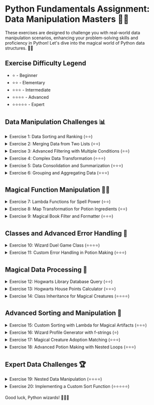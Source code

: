 # Python Fundamentals Assignment: Data Manipulation Masters 🧙‍♂️

These exercises are designed to challenge you with real-world data manipulation scenarios, enhancing your problem-solving skills and proficiency in Python! Let's dive into the magical world of Python data structures. 🐍✨

## Exercise Difficulty Legend

- ⭐ - Beginner
- ⭐⭐ - Elementary
- ⭐⭐⭐ - Intermediate
- ⭐⭐⭐⭐ - Advanced
- ⭐⭐⭐⭐⭐ - Expert

## Data Manipulation Challenges 📊

<details>
<summary>Exercise 1: Data Sorting and Ranking (⭐⭐)</summary>

### 🏆 Objective

Sort a complex data structure and add a ranking key based on a specific criterion.

```python
# Setup Code
students = [
    {"name": "Alice", "grade": 88},
    {"name": "Bob", "grade": 75},
    {"name": "Charlie", "grade": 93}
]
# Expected Task: Sort the list of dictionaries by grade in descending order and add a "rank" key to each dictionary based on the sorting.

# Your solution here:
# sorted_students = ...
students = [
    {"name": "Alice", "grade": 88},
    {"name": "Bob", "grade": 75},
    {"name": "Charlie", "grade": 93}
]

def sort_and_rank(students):
    sorted_students =  sorted(students, key=lambda x:x["grade"], reverse=True)

    for i, student in enumerate(sorted_students):
        student["rank"] = i + 1

    return sorted_students

sorted_students = list(sort_and_rank(students))
print(sorted_students)

# Expected Output
# print(sorted_students)
```

### Expected Output

```
[
    {"name": "Charlie", "grade": 93, "rank": 1},
    {"name": "Alice", "grade": 88, "rank": 2},
    {"name": "Bob", "grade": 75, "rank": 3}
]
```

</details>

<details>
<summary>Exercise 2: Merging Data from Two Lists (⭐⭐)</summary>

### 🔄 Objective

Merge data from two lists of dictionaries based on a common key.

```python
# Setup Code
employees = [{"id": 1, "name": "Alice"}, {"id": 2, "name": "Bob"}]
salaries = [{"id": 1, "salary": 50000}, {"id": 2, "salary": 60000}]
# Expected Task: Merge these lists into a single list of dictionaries by matching the "id" field, including all keys.

# Your solution here:
# merged_data = ...

# Expected Output
# print(merged_data)
```

### Expected Output

```
[
    {"id": 1, "name": "Alice", "salary": 50000},
    {"id": 2, "name": "Bob", "salary": 60000}
]
```

</details>

<details>
<summary>Exercise 3: Advanced Filtering with Multiple Conditions (⭐⭐)</summary>

### 🔍 Objective

Apply multiple filtering criteria to a list of dictionaries.

```python
# Setup Code
products = [
    {"id": 1, "category": "Electronics", "price": 850},
    {"id": 2, "category": "Furniture", "price": 1200},
    {"id": 3, "category": "Electronics", "price": 400}
]
# Expected Task: Filter the list to include only products in the "Electronics" category with a price less than 500.

# Your solution here:
# filtered_products = ...

# Expected Output
# print(filtered_products)
```

### Expected Output

```
[
    {"id": 3, "category": "Electronics", "price": 400}
]
```

</details>

<details>
<summary>Exercise 4: Complex Data Transformation (⭐⭐⭐)</summary>

### 🔄 Objective

Transform a list of dictionaries into a new structure.

```python
# Setup Code
orders = [
    {"order_id": 1, "items": [{"product": "A", "quantity": 2}, {"product": "B", "quantity": 3}]},
    {"order_id": 2, "items": [{"product": "A", "quantity": 1}, {"product": "C", "quantity": 1}]}
]
# Expected Task: Transform this list into a dictionary where keys are product names and values are total quantities ordered across all orders.

# Your solution here:
# product_quantities = ...

# Expected Output
# print(product_quantities)
```

### Expected Output

```
{
    "A": 3,
    "B": 3,
    "C": 1
}
```

</details>

<details>
<summary>Exercise 5: Data Consolidation and Summarization (⭐⭐⭐)</summary>

### 📊 Objective

Consolidate and summarize data from a list of dictionaries.

```python
# Setup Code
transactions = [
    {"date": "2021-01-01", "amount": 100, "category": "Food"},
    {"date": "2021-01-01", "amount": 200, "category": "Transport"},
    {"date": "2021-01-02", "amount": 150, "category": "Food"}
]
# Expected Task: Summarize the total amount spent per category.

# Your solution here:
# category_totals = ...

# Expected Output
# print(category_totals)
```

### Expected Output

```
{
    "Food": 250,
    "Transport": 200
}
```

</details>

<details>
<summary>Exercise 6: Grouping and Aggregating Data (⭐⭐⭐)</summary>

### 📈 Objective

Group data by a specific key and perform aggregation.

```python
# Setup Code
sales = [
    {"salesperson": "Alice", "amount": 200},
    {"salesperson": "Bob", "amount": 150},
    {"salesperson": "Alice", "amount": 100}
]
# Expected Task: Group sales by salesperson and calculate the total sales amount for each.

# Your solution here:
# sales_by_person = ...

# Expected Output
# print(sales_by_person)
```

### Expected Output

```
{
    "Alice": 300,
    "Bob": 150
}
```

</details>

## Magical Function Manipulation 🧙‍♂️

<details>
<summary>Exercise 7: Lambda Functions for Spell Power (⭐⭐)</summary>

### ✨ Objective

Use a lambda function to sort a list of spells by their power level.

```python
# Setup Code
spells = [("Lumos", 5), ("Obliviate", 10), ("Expelliarmus", 7)]
# Expected Task: Sort the spells list by power level in descending order using a lambda function.

# Your solution here:
# sorted_spells = ...

# Expected Output
# print(sorted_spells)
```

### Expected Output

```
[('Obliviate', 10), ('Expelliarmus', 7), ('Lumos', 5)]
```

</details>

<details>
<summary>Exercise 8: Map Transformation for Potion Ingredients (⭐⭐)</summary>

### 🧪 Objective

Transform a list of potion ingredients to their required quantities using `map`.

```python
# Setup Code
ingredients = ["Wolfsbane", "Eye of Newt", "Dragon Scale"]
# Expected Task: Use `map` to append ": 3 grams" to each ingredient.

# Your solution here:
# formatted_ingredients = ...

# Expected Output
# print(formatted_ingredients)
```

### Expected Output

```
['Wolfsbane: 3 grams', 'Eye of Newt: 3 grams', 'Dragon Scale: 3 grams']
```

</details>

<details>
<summary>Exercise 9: Magical Book Filter and Formatter (⭐⭐⭐)</summary>

### 📚 Objective

Combine `filter`, `map`, and lambda functions to process a list of books and format their titles.

```python
# Setup Code
books = [{"title": "A History of Magic", "pages": 100}, {"title": "Magical Drafts and Potions", "pages": 150}]
# Expected Task: Filter books with more than 120 pages and format their titles to uppercase.

# Your solution here:
# formatted_titles = ...

# Expected Output
# print(formatted_titles)
```

### Expected Output

```
['MAGICAL DRAFTS AND POTIONS']
```

</details>

## Classes and Advanced Error Handling 🧩

<details>
<summary>Exercise 10: Wizard Duel Game Class (⭐⭐⭐⭐)</summary>

### ⚔️ Objective

Create a `WizardDuel` class where wizards can cast spells at each other until one wins.

```python
# Setup Code
class WizardDuel:
    # Your implementation here
    pass

# Example usage:
# duel = WizardDuel("Harry", "Draco", 50, 40)
# duel.cast_spell("Harry", 10)
# duel.cast_spell("Draco", 5)
# winner = duel.get_winner()
```

### Expected Output

```
After a duel between Harry and Draco, Harry wins with 10 health points left.
```

</details>

<details>
<summary>Exercise 11: Custom Error Handling in Potion Making (⭐⭐⭐)</summary>

### 🧪 Objective

Create a custom exception to handle errors in potion making, such as using the wrong ingredient.

```python
# Setup Code
class PotionError(Exception):
    pass

def brew_potion(potion_name, ingredients):
    # Your implementation here
    pass

# Example usage:
# try:
#     brew_potion("Love Potion", ["Rose Petal", "Unicorn Hair"])
# except PotionError as e:
#     print(f"Caught PotionError: {e}")
```

### Expected Output

```
Caught PotionError: 'Eye of Newt' is not a valid ingredient for the Love Potion.
```

</details>

## Magical Data Processing 🔮

<details>
<summary>Exercise 12: Hogwarts Library Database Query (⭐⭐)</summary>

### 📚 Objective

Simulate a database query to find books by a specific author using list comprehensions.

```python
# Setup Code
library = [
    {"title": "Unfogging the Future", "author": "Cassandra Vablatsky"},
    {"title": "Magical Hieroglyphs and Logograms", "author": "Bathilda Bagshot"}
]
# Expected Task: Use a list comprehension to select books written by Bathilda Bagshot.

# Your solution here:
# bagshot_books = ...

# Expected Output
# print(bagshot_books)
```

### Expected Output

```
[{'title': 'Magical Hieroglyphs and Logograms', 'author': 'Bathilda Bagshot'}]
```

</details>

<details>
<summary>Exercise 13: Hogwarts House Points Calculator (⭐⭐⭐)</summary>

### 🏆 Objective

Calculate the total points for each house using nested loops and a list of dictionaries.

```python
# Setup Code
house_points = [
    {"house": "Gryffindor", "points": 35},
    {"house": "Slytherin", "points": 50},
    {"house": "Gryffindor", "points": 60},
    {"house": "Slytherin", "points": 40}
]
# Expected Task: Aggregate points for each house and print the total.

# Your solution here:
# house_totals = ...

# Expected Output
# print(house_totals)
```

### Expected Output

```
{
    "Gryffindor": 95,
    "Slytherin": 90
}
```

</details>

<details>
<summary>Exercise 14: Class Inheritance for Magical Creatures (⭐⭐⭐⭐)</summary>

### 🐉 Objective

Implement a class hierarchy for magical creatures where each subclass overrides a common method.

```python
# Setup Code
class MagicalCreature:
    # Your implementation here
    pass

class Dragon(MagicalCreature):
    # Your implementation here
    pass

class Unicorn(MagicalCreature):
    # Your implementation here
    pass

# Example usage:
# dragon = Dragon("Norwegian Ridgeback")
# unicorn = Unicorn("Silver-maned")
# dragon.sound()  # Should print "Roar"
# unicorn.sound()  # Should print "Neigh"
```

### Expected Output

```
Norwegian Ridgeback the Dragon says: Roar!
Silver-maned the Unicorn says: Neigh!
```

</details>

## Advanced Sorting and Manipulation 🔀

<details>
<summary>Exercise 15: Custom Sorting with Lambda for Magical Artifacts (⭐⭐⭐)</summary>

### 🔍 Objective

Sort a list of magical artifacts by their age and power level using a custom lambda function.

```python
# Setup Code
artifacts = [
    {"name": "Cloak of Invisibility", "age": 657, "power": 9.5},
    {"name": "Elder Wand", "age": 1000, "power": 10},
    {"name": "Resurrection Stone", "age": 800, "power": 7}
]
# Expected Task: Sort the artifacts first by age, then by power, using a lambda function.

# Your solution here:
# sorted_artifacts = ...

# Expected Output
# print(sorted_artifacts)
```

### Expected Output

```
[
    {"name": "Cloak of Invisibility", "age": 657, "power": 9.5},
    {"name": "Resurrection Stone", "age": 800, "power": 7},
    {"name": "Elder Wand", "age": 1000, "power": 10}
]
```

</details>

<details>
<summary>Exercise 16: Wizard Profile Generator with f-strings (⭐)</summary>

### 🧙‍♂️ Objective

Dynamically generate wizard profiles using f-strings and dictionary unpacking.

```python
# Setup Code
wizard = {"name": "Albus Dumbledore", "title": "Headmaster", "house": "Gryffindor"}
# Expected Task: Use an f-string to create a profile string that includes the wizard's name, title, and house.

# Your solution here:
# profile = ...

# Expected Output
# print(profile)
```

### Expected Output

```
Albus Dumbledore, the Headmaster of Gryffindor.
```

</details>

<details>
<summary>Exercise 17: Magical Creature Adoption Matching (⭐⭐⭐)</summary>

### 🦄 Objective

Match potential magical creature adopters with creatures based on preferences using `filter` and `map`.

```python
# Setup Code
adopters = [("Harry", "Phoenix"), ("Hermione", "House Elf")]
creatures = [("Fawkes", "Phoenix"), ("Dobby", "House Elf"), ("Buckbeak", "Hippogriff")]
# Expected Task: Use `filter` and `map` to create a list of matches between adopters and creatures.

# Your solution here:
# matches = ...

# Expected Output
# print(matches)
```

### Expected Output

```
[('Harry', 'Fawkes'), ('Hermione', 'Dobby')]
```

</details>

<details>
<summary>Exercise 18: Advanced Potion Making with Nested Loops (⭐⭐⭐)</summary>

### 🧪 Objective

Simulate potion making where each combination of ingredients produces a unique result using nested loops.

```python
# Setup Code
ingredients = ["Moonstone", "Silver Dust", "Dragon Blood"]
# Expected Task: For each pair of ingredients, print out the unique potion they produce.

# Your solution here:
# potential_potions = ...

# Expected Output
```

### Expected Output

```
Combining Moonstone and Silver Dust produces a unique potion.
Combining Moonstone and Dragon Blood produces a unique potion.
Combining Silver Dust and Dragon Blood produces a unique potion.
```

</details>

## Expert Data Challenges 🏆

<details>
<summary>Exercise 19: Nested Data Manipulation (⭐⭐⭐⭐)</summary>

### 🧩 Objective

Navigate and manipulate a nested data structure.

```python
# Setup Code
data = [
    {"id": 1, "name": "Item 1", "tags": ["tag1", "tag2"]},
    {"id": 2, "name": "Item 2", "tags": ["tag2", "tag3"]},
    {"id": 3, "name": "Item 3", "tags": ["tag1", "tag3"]}
]
# Expected Task: For each item, add a new tag "tag4" only if "tag1" is present in the tags list.

# Your solution here:
# modified_data = ...

# Expected Output
# print(modified_data)
```

### Expected Output

```
[
    {"id": 1, "name": "Item 1", "tags": ["tag1", "tag2", "tag4"]},
    {"id": 2, "name": "Item 2", "tags": ["tag2", "tag3"]},
    {"id": 3, "name": "Item 3", "tags": ["tag1", "tag3", "tag4"]}
]
```

</details>

<details>
<summary>Exercise 20: Implementing a Custom Sort Function (⭐⭐⭐⭐⭐)</summary>

### 🔄 Objective

Implement a custom sort function for a list of dictionaries based on multiple criteria.

```python
# Setup Code
tasks = [
    {"id": 1, "priority": "High", "completed": False},
    {"id": 2, "priority": "Low", "completed": True},
    {"id": 3, "priority": "Medium", "completed": False}
]
# Expected Task: Sort the tasks by "completed" status (False first) and then by priority ("High", "Medium", "Low").

# Your solution here:
# sorted_tasks = ...

# Expected Output
# print(sorted_tasks)
```

### Expected Output

```
[
    {"id": 1, "priority": "High", "completed": False},
    {"id": 3, "priority": "Medium", "completed": False},
    {"id": 2, "priority": "Low", "completed": True}
]
```

</details>

Good luck, Python wizards! 🧙‍♂️✨
